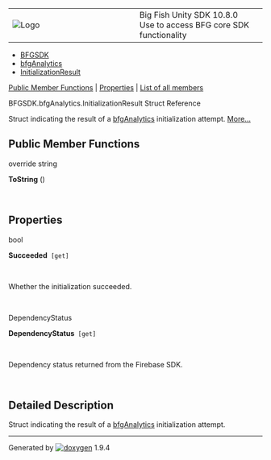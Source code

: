 <table>
<colgroup>
<col style="width: 50%" />
<col style="width: 50%" />
</colgroup>
<tbody>
<tr class="odd">
<td><img src="Icon-100.png" alt="Logo" /></td>
<td><div id="projectname">
Big Fish Unity SDK<span id="projectnumber"> 10.8.0</span>
</div>
<div id="projectbrief">
Use to access BFG core SDK functionality
</div></td>
</tr>
</tbody>
</table>

  - [BFGSDK](namespace_b_f_g_s_d_k.html)
  - [bfgAnalytics](class_b_f_g_s_d_k_1_1bfg_analytics.html)
  - [InitializationResult](struct_b_f_g_s_d_k_1_1bfg_analytics_1_1_initialization_result.html)

[Public Member Functions](#pub-methods) | [Properties](#properties) |
[List of all
members](struct_b_f_g_s_d_k_1_1bfg_analytics_1_1_initialization_result-members.html)

BFGSDK.bfgAnalytics.InitializationResult Struct Reference

Struct indicating the result of a
[bfgAnalytics](class_b_f_g_s_d_k_1_1bfg_analytics.html "API for interfacing with BFG-managed Firebase Analytics.")
initialization attempt.
[More...](struct_b_f_g_s_d_k_1_1bfg_analytics_1_1_initialization_result.html#details)

##  Public Member Functions

override string 

**ToString** ()

 

##  Properties

bool 

**Succeeded**`  [get] `

 

Whether the initialization succeeded.  

 

DependencyStatus 

**DependencyStatus**`  [get] `

 

Dependency status returned from the Firebase SDK.  

 

## Detailed Description

Struct indicating the result of a
[bfgAnalytics](class_b_f_g_s_d_k_1_1bfg_analytics.html "API for interfacing with BFG-managed Firebase Analytics.")
initialization attempt.

-----

Generated
by [![doxygen](doxygen.svg)](https://www.doxygen.org/index.html) 1.9.4
